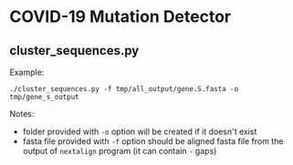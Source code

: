 # COVID-19 Mutation Detector

## cluster_sequences.py

Example:

`./cluster_sequences.py -f tmp/all_output/gene.S.fasta -o tmp/gene_s_output`

Notes:

- folder provided with `-o` option will be created if it doesn't exist
- fasta file provided with `-f` option should be aligned fasta file from the output of `nextalign` program (it can contain `-` gaps)
